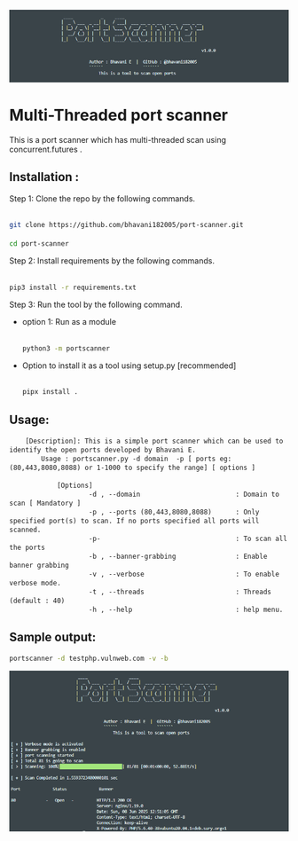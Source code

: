 <img src="img/banner.png" width=700px padding-left=20px></img>

# Multi-Threaded port scanner
This is a port scanner which has multi-threaded scan using concurrent.futures .

## Installation : 

Step 1: Clone the repo by the following commands.

```bash

git clone https://github.com/bhavani182005/port-scanner.git

cd port-scanner

```
Step 2: Install requirements by the following commands.

```bash

pip3 install -r requirements.txt

```

Step 3: Run the tool by the following command.

- option 1: Run as a module

    ```bash

    python3 -m portscanner

    ```
- Option to install it as a tool using setup.py [recommended]

    ```bash

    pipx install .

    ```

## Usage: 
```
    [Description]: This is a simple port scanner which can be used to identify the open ports developed by Bhavani E.
        Usage : portscanner.py -d domain  -p [ ports eg: (80,443,8080,8088) or 1-1000 to specify the range] [ options ]   

            [Options]
                    -d , --domain                        : Domain to scan [ Mandatory ]
                    -p , --ports (80,443,8080,8088)      : Only specified port(s) to scan. If no ports specified all ports will scanned.
                    -p-                                  : To scan all the ports
                    -b , --banner-grabbing               : Enable banner grabbing
                    -v , --verbose                       : To enable verbose mode.
                    -t , --threads                       : Threads (default : 40)
                    -h , --help                          : help menu.
```

## Sample output:
```bash
portscanner -d testphp.vulnweb.com -v -b
```
<img src="img/output.png" width=700px padding-left=20px></img>

